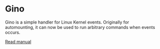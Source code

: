 # Gino
Gino is a simple handler for Linux Kernel events. Originally for 
automounting, it can now be used to run arbitrary commands when events
occurs.


[Read manual](docs/manual.md)
